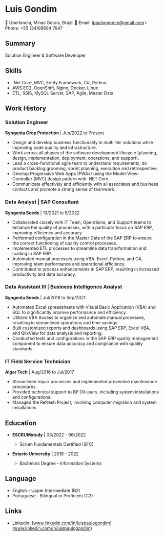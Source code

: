 # Luis Gondim

📍 Uberlandia, Minas Gerais, Brazil
📧 Email: lpaulogondim@gmail.com
📞 Phone: +55 (34)99994 7847

## Summary
Solution Engineer & Software Developer

## Skills
- .Net Core, MVC, Entity Framework, C#, Python
- AWS EC2, OpenShift, Nginx, Docker, Linux
- ETL, SSIS, MySQL Server, SAP, Agile, Master Data

## Work History

### Solution Engineer
**Syngenta Crop Protection** | Jun/2022 to Present
- Design and develop business functionality in multi-tier solutions while improving code quality and infrastructure.
- Work across all phases of the software development lifecycle (planning, design, implementation, deployment, operations, and support).
- Lead a cross-functional agile team to understand requirements, do product backlog grooming, sprint planning, execution and retrospective.
- Develop Progressive Web Apps (PWAs) using the Model-View-Controller (MVC) design pattern with .NET Core.
- Communicate effectively and efficiently with all associates and business contacts and promote a strong sense of teamwork.

### Data Analyst | SAP Consultant
**Syngenta Seeds** | 10/2021 to 5/2022
- Collaborated closely with IT Team, Operations, and Support teams to enhance the quality of processes, with a particular focus on SAP ERP, improving efficiency and accuracy.
- Performed configuration in the Master Data of the SAP ERP to ensure the correct functioning of quality control processes.
- Implemented ETL processes to streamline data transformation and loading in SAP ERP.
- Automated manual processes using VBA, Excel, Python, and C#, improving team performance and operational efficiency.
- Contributed to process enhancements in SAP ERP, resulting in increased productivity and data accuracy.

### Data Assistant III | Business Intelligence Analyst
**Syngenta Seeds** | Jul/2018 to Sep/2021
- Automated Excel spreadsheets with Visual Basic Application (VBA) and SQL to significantly improve performance and efficiency.
- Utilized VBA Access to organize and automate manual processes, resulting in streamlined operations and time savings.
- Built customized reports and dashboards using SAP ERP, Excel VBA, and QlikView for data analysis and reporting.
- Conducted tests and configurations in the SAP ERP quality management component to ensure data accuracy and compliance with quality standards.

### IT Field Service Technician
**Algar Tech** | Aug/2016 to Jul/2017
- Streamlined repair processes and implemented preventive maintenance procedures.
- Provided technical support to BP Oil users, including system installations and configurations.
- Managed the Refresh Project, involving computer migration and system installations.

## Education

- **ESCRUMstudy** | 03/2022 - 06/2022
  - Scrum Fundamentals Certified (SFC)

- **Estacio University** | 2018 - 2022
  - Bachelors Degree - Information Systems

## Language

- English - Upper Intermediate (B2)
- Portuguese - Bilingual or Proficient (C2)

## Links
- LinkedIn: [www.linkedin.com/in/luispaulogondim](www.linkedin.com/in/luispaulogondim)
